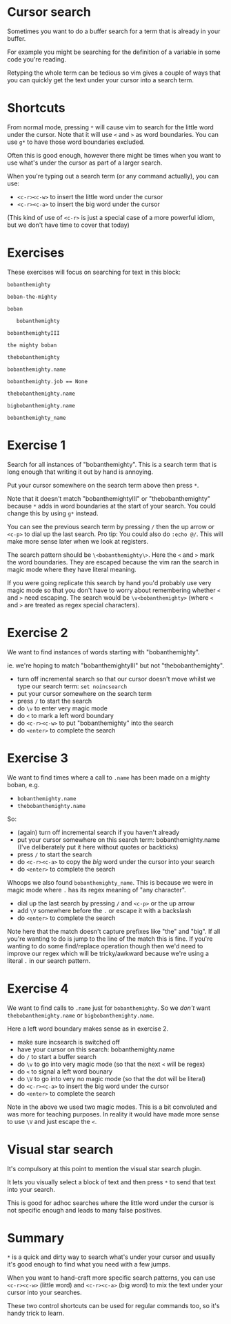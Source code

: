 # Cursor search

Sometimes you want to do a buffer search for a term that is already in your buffer.

For example you might be searching for the definition of a variable in some code you're reading.

Retyping the whole term can be tedious so vim gives a couple of ways that you can quickly get the text
under your cursor into a search term.

# Shortcuts

From normal mode, pressing `*` will cause vim to search for the little word under the cursor.
Note that it will use `<` and `>` as word boundaries.
You can use `g*` to have those word boundaries excluded.

Often this is good enough, however there might be times when you want to use what's under the cursor
as part of a larger search.

When you're typing out a search term (or any command actually), you can use:

- `<c-r><c-w>` to insert the little word under the cursor
- `<c-r><c-a>` to insert the big word under the cursor

(This kind of use of `<c-r>` is just a special case of a more powerful idiom, but we don't have time to cover that today)

# Exercises

These exercises will focus on searching for text in this block:

```
bobanthemighty

boban-the-mighty

boban

   bobanthemighty

bobanthemightyIII

the mighty boban

thebobanthemighty

bobanthemighty.name

bobanthemighty.job == None

thebobanthemighty.name

bigbobanthemighty.name

bobanthemighty_name
```

# Exercise 1

Search for all instances of "bobanthemighty". This is a search term that is long enough that writing it out by hand is annoying.

Put your cursor somewhere on the search term above then press `*`.

Note that it doesn't match "bobanthemightyIII" or "thebobanthemighty" because `*` adds in word boundaries at the start of your search.
You could change this by using `g*` instead.

You can see the previous search term by pressing `/` then the up arrow or `<c-p>` to dial up the last search.
Pro tip: You could also do `:echo @/`. This will make more sense later when we look at registers.

The search pattern should be `\<bobanthemighty\>`.
Here the `<` and `>` mark the word boundaries.
They are escaped because the vim ran the search in magic mode where they have literal meaning.

If you were going replicate this search by hand you'd probably use very magic mode so that you don't have to worry about remembering
whether `<` and `>` need escaping.
The search would be `\v<bobanthemighty>` (where `<` and `>` are treated as regex special characters).

# Exercise 2

We want to find instances of words starting with "bobanthemighty".

ie. we're hoping to match "bobanthemightyIII" but not "thebobanthemighty".

- turn off incremental search so that our cursor doesn't move whilst we type our search term: `set noincsearch`
- put your cursor somewhere on the search term
- press `/` to start the search
- do `\v` to enter very magic mode
- do `<` to mark a left word boundary
- do `<c-r><c-w>` to put "bobanthemighty" into the search
- do `<enter>` to complete the search

# Exercise 3

We want to find times where a call to `.name` has been made on a mighty boban, e.g.

- `bobanthemighty.name`
- `thebobanthemighty.name`

So:

- (again) turn off incremental search if you haven't already
- put your cursor somewhere on this search term: bobanthemighty.name (I've deliberately put it here without quotes or backticks)
- press `/` to start the search
- do `<c-r><c-a>` to copy the _big_ word under the cursor into your search
- do `<enter>` to complete the search

Whoops we also found `bobanthemighty_name`. This is because we were in magic mode where `.` has its regex meaning of "any character".

- dial up the last search by pressing `/` and `<c-p>` or the up arrow
- add `\V` somewhere before the `.` or escape it with a backslash
- do `<enter>` to complete the search

Note here that the match doesn't capture prefixes like "the" and "big".
If all you're wanting to do is jump to the line of the match this is fine.
If you're wanting to do some find/replace operation though then we'd need to improve our regex which will be tricky/awkward because
we're using a literal `.` in our search pattern.

# Exercise 4

We want to find calls to `.name` just for `bobanthemighty`. So we _don't_ want `thebobanthemighty.name` or `bigbobanthemighty.name`.

Here a left word boundary makes sense as in exercise 2.

- make sure incsearch is switched off
- have your cursor on this search: bobanthemighty.name
- do `/` to start a buffer search
- do `\v` to go into very magic mode (so that the next `<` will be regex)
- do `<` to signal a left word bounary
- do `\V` to go into very no magic mode (so that the dot will be literal)
- do `<c-r><c-a>` to insert the big word under the cursor 
- do `<enter>` to complete the search

Note in the above we used two magic modes. This is a bit convoluted and was more for teaching purposes.
In reality it would have made more sense to use `\V` and just escape the `<`.

# Visual star search

It's compulsory at this point to mention the visual star search plugin.

It lets you visually select a block of text and then press `*` to send that text into your search.

This is good for adhoc searches where the little word under the cursor is not specific enough and leads to many false positives. 

# Summary

`*` is a quick and dirty way to search what's under your cursor and usually it's good enough to find what you need with a few jumps. 

When you want to hand-craft more specific search patterns, you can use `<c-r><c-w>` (little word) and `<c-r><c-a>` (big word)
to mix the text under your cursor into your searches.

These two control shortcuts can be used for regular commands too, so it's handy trick to learn.
